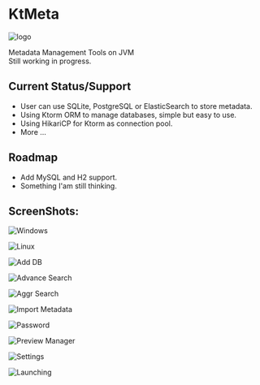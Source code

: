 # KtMeta
![logo](screenshots/AboutHead.png)  

Metadata Management Tools on JVM  
Still working in progress.  

## Current Status/Support

* User can use SQLite, PostgreSQL or ElasticSearch to store metadata.
* Using Ktorm ORM to manage databases, simple but easy to use.
* Using HikariCP for Ktorm as connection pool.
* More ...

## Roadmap
* Add MySQL and H2 support.
* Something I'am still thinking.

## ScreenShots:

![Windows](screenshots/IntellijTheme.png)

![Linux](screenshots/OnLinux.png)  

![Add DB](screenshots/AddDBResource.png) 

![Advance Search](screenshots/AdvacneSearch.png)  

![Aggr Search](screenshots/AggrSearch.png)  

![Import Metadata](screenshots/ImportMetadata.png)  

![Password](screenshots/Password.png)

![Preview Manager](screenshots/PreviewManager.png)  

![Settings](screenshots/Settings.png)

![Launching](screenshots/Launching.png)